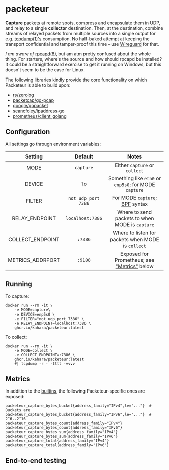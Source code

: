 # packeteur

**Capture** packets at remote spots, compress and encapsulate them in UDP, and relay
to a single **collector** destination. Then, at the destination, combine streams of
relayed packets from multiple sources into a single output for e.g.
[tcpdump(1)'s](https://www.tcpdump.org/) consumption. No half-baked attempt at keeping
the transport confidential and tamper-proof this time &ndash; use
[Wireguard](https://www.wireguard.com/) for that.

*I am aware of* [rpcapd(8)](https://www.tcpdump.org/manpages/rpcapd.8.html), but am
atm pretty confused about the whole thing. For starters, where's the source and how
should rpcapd be installed? It could be a straightforward exercise to get it
running on Windows, but this doesn't seem to be the case for Linux.

The following libraries kindly provide the core functionality on which Packeteur
is able to build upon:

* [rs/zerolog](https://github.com/rs/zerolog)
* [packetcap/go-pcap](https://github.com/packetcap/go-pcap)
* [google/gopacket](https://github.com/google/gopacket)
* [seancfoley/ipaddress-go](github.com/seancfoley/ipaddress-go)
* [prometheus/client_golang](https://github.com/prometheus/client_golang)

## Configuration

All settings go through environment variables:

**Setting**|     **Default**     |**Notes**
:-----:|:-------------------:|:-----:
MODE|      `capture`      |Either `capture` or `collect`
DEVICE|        `lo`         |Something like `eth0` or `enp5s0`; for MODE `capture`
FILTER| `not udp port 7386` |For MODE `capture`; [BPF](https://en.wikipedia.org/wiki/Berkeley_Packet_Filter) syntax
RELAY\_ENDPOINT|  `localhost:7386`   |Where to send packets to when MODE is `capture`
COLLECT\_ENDPOINT|  `:7386`   |Where to listen for packets when MODE is `collect`
METRICS\_ADDRPORT|       `:9108`       |Exposed for Prometheus; see ["Metrics"](#metrics) below

## Running

To capture:

```console
docker run --rm -it \
    -e MODE=capture\
    -e DEVICE=enp5s0 \
    -e FILTER="not udp port 7386" \
    -e RELAY_ENDPOINT=localhost:7386 \
    ghcr.io/kahara/packeteur:latest
```

To collect:

```console
docker run --rm -it \
    -e MODE=collect \
    -e COLLECT_ENDPOINT=:7386 \
    ghcr.io/kahara/packeteur:latest
    #| tcpdump -r - -tttt -vvvv
```

## Metrics

In addition to the [builtins](https://pkg.go.dev/github.com/prometheus/client_golang/prometheus#hdr-Metrics),
the following Packeteur-specific ones are exposed:

```
packeteur_capture_bytes_bucket{address_family="IPv4",le="..."}  # Buckets are
packeteur_capture_bytes_bucket{address_family="IPv6",le="..."}  # 2^6..2^16
packeteur_capture_bytes_count{address_family="IPv4"}
packeteur_capture_bytes_count{address_family="IPv6"}
packeteur_capture_bytes_sum{address_family="IPv4"}
packeteur_capture_bytes_sum{address_family="IPv6"}
packeteur_capture_total{address_family="IPv4"}
packeteur_capture_total{address_family="IPv6"}
```

## End-to-end testing

